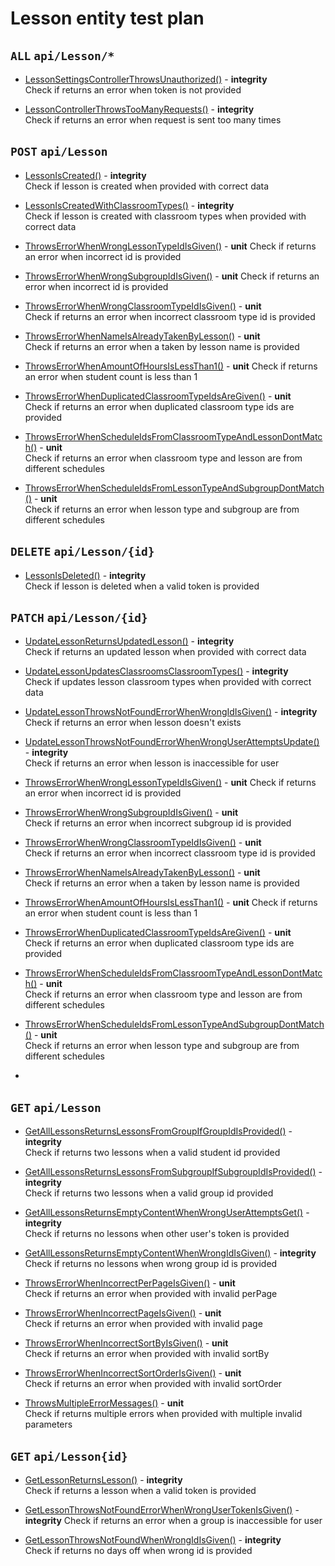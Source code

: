 # Lesson entity test plan

## `ALL` `api/Lesson/*`

- [LessonSettingsControllerThrowsUnauthorized()](../Entities/ELesson/LessonController.test.cs) - **integrity**  
  Check if returns an error when token is not provided

- [LessonControllerThrowsTooManyRequests()](../Entities/ELesson/LessonController.test.cs) - **integrity**  
  Check if returns an error when request is sent too many times


## `POST` `api/Lesson`

- [LessonIsCreated()](../Entities/ELesson/LessonController.test.cs) - **integrity**  
  Check if lesson is created when provided with correct data

- [LessonIsCreatedWithClassroomTypes()](../Entities/ELesson/LessonController.test.cs) - **integrity**  
  Check if lesson is created with classroom types when provided with correct data

- [ThrowsErrorWhenWrongLessonTypeIdIsGiven()](../Entities/ELesson/CreateLessonCommand.unit.cs) - **unit** 
  Check if returns an error when incorrect id is provided

- [ThrowsErrorWhenWrongSubgroupIdIsGiven()](../Entities/ELesson/CreateLessonCommand.unit.cs) - **unit** 
  Check if returns an error when incorrect id is provided

- [ThrowsErrorWhenWrongClassroomTypeIdIsGiven()](../Entities/ELesson/CreateLessonCommand.unit.cs) - **unit** 			
  Check if returns an error when incorrect classroom type id is provided

- [ThrowsErrorWhenNameIsAlreadyTakenByLesson()](../Entities/ELesson/CreateLessonCommand.unit.cs) - **unit**  
  Check if returns an error when a taken by lesson name is provided

- [ThrowsErrorWhenAmountOfHoursIsLessThan1()](../Entities/ELesson/Commands/CreateLessonCommand.unit.cs) - **unit** 
  Check if returns an error when student count is less than 1

- [ThrowsErrorWhenDuplicatedClassroomTypeIdsAreGiven()](../Entities/ELesson/CreateLessonCommand.unit.cs) - **unit** 			
  Check if returns an error when duplicated classroom type ids are provided

- [ThrowsErrorWhenScheduleIdsFromClassroomTypeAndLessonDontMatch()](../Entities/ELesson/CreateLessonCommand.unit.cs) - **unit** 			
  Check if returns an error when classroom type and lesson are from different schedules

- [ThrowsErrorWhenScheduleIdsFromLessonTypeAndSubgroupDontMatch()](../Entities/ELesson/CreateLessonCommand.unit.cs) - **unit** 			
  Check if returns an error when lesson type and subgroup are from different schedules


## `DELETE` `api/Lesson/{id}`

- [LessonIsDeleted()](../Entities/ELesson/LessonController.test.cs) - **integrity**  
  Check if lesson is deleted when a valid token is provided


## `PATCH` `api/Lesson/{id}`

- [UpdateLessonReturnsUpdatedLesson()](../Entities/ELesson/LessonController.test.cs) - **integrity**  
  Check if returns an updated lesson when provided with correct data

- [UpdateLessonUpdatesClassroomsClassroomTypes()](../Entities/EClassroom/ClassroomController.test.cs) - **integrity**  
  Check if updates lesson classroom types when provided with correct data

- [UpdateLessonThrowsNotFoundErrorWhenWrongIdIsGiven()](../Entities/ELesson/LessonController.test.cs) - **integrity**  
  Check if returns an error when lesson doesn't exists

- [UpdateLessonThrowsNotFoundErrorWhenWrongUserAttemptsUpdate()](../Entities/ELesson/LessonController.test.cs) - **integrity**  
  Check if returns an error when lesson is inaccessible for user

- [ThrowsErrorWhenWrongLessonTypeIdIsGiven()](../Entities/ELesson/UpdateLessonCommand.unit.cs) - **unit** 
  Check if returns an error when incorrect id is provided

- [ThrowsErrorWhenWrongSubgroupIdIsGiven()](../Entities/ELesson/UpdateLessonCommand.unit.cs) - **unit** 			
  Check if returns an error when incorrect subgroup  id is provided

- [ThrowsErrorWhenWrongClassroomTypeIdIsGiven()](../Entities/ELesson/UpdateLessonCommand.unit.cs) - **unit** 			
  Check if returns an error when incorrect classroom type id is provided

- [ThrowsErrorWhenNameIsAlreadyTakenByLesson()](../Entities/ELesson/Commands/UpdateLessonCommand.unit.cs) - **unit**  
  Check if returns an error when a taken by lesson name is provided

- [ThrowsErrorWhenAmountOfHoursIsLessThan1()](../Entities/ELesson/Commands/UpdateLessonCommand.unit.cs) - **unit** 
  Check if returns an error when student count is less than 1

- [ThrowsErrorWhenDuplicatedClassroomTypeIdsAreGiven()](../Entities/ELesson/UpdateLessonCommand.unit.cs) - **unit** 			
  Check if returns an error when duplicated classroom type ids are provided

- [ThrowsErrorWhenScheduleIdsFromClassroomTypeAndLessonDontMatch()](../Entities/ELesson/UpdateLessonCommand.unit.cs) - **unit** 			
  Check if returns an error when classroom type and lesson are from different schedules

- [ThrowsErrorWhenScheduleIdsFromLessonTypeAndSubgroupDontMatch()](../Entities/ELesson/UpdateLessonCommand.unit.cs) - **unit** 			
  Check if returns an error when lesson type and subgroup are from different schedules

- 
## `GET` `api/Lesson`

- [GetAllLessonsReturnsLessonsFromGroupIfGroupIdIsProvided()](../Entities/ELesson/LessonController.test.cs) - **integrity**  
  Check if returns two lessons when a valid student id provided

- [GetAllLessonsReturnsLessonsFromSubgroupIfSubgroupIdIsProvided()](../Entities/ELesson/LessonController.test.cs) - **integrity**  
  Check if returns two lessons when a valid group id provided

- [GetAllLessonsReturnsEmptyContentWhenWrongUserAttemptsGet()](../Entities/ELesson/LessonController.test.cs) - **integrity**  
  Check if returns no lessons when other user's token is provided

- [GetAllLessonsReturnsEmptyContentWhenWrongIdIsGiven()](../Entities/ELesson/LessonController.test.cs) - **integrity**  
  Check if returns no lessons when wrong group id is provided

- [ThrowsErrorWhenIncorrectPerPageIsGiven()](../Entities/ELesson/Queries/GetAllLesson.unit.cs) - **unit**  
  Check if returns an error when provided with invalid perPage

- [ThrowsErrorWhenIncorrectPageIsGiven()](../Entities/ELesson/Queries/GetAllLesson.unit.cs) - **unit**  
  Check if returns an error when provided with invalid page

- [ThrowsErrorWhenIncorrectSortByIsGiven()](../Entities/ELesson/Queries/GetAllLesson.unit.cs) - **unit**  
  Check if returns an error when provided with invalid sortBy

- [ThrowsErrorWhenIncorrectSortOrderIsGiven()](../Entities/ELesson/Queries/GetAllLesson.unit.cs) - **unit**  
  Check if returns an error when provided with invalid sortOrder

- [ThrowsMultipleErrorMessages()](../Entities/ELesson/Queries/GetAllLesson.unit.cs) - **unit**  
  Check if returns multiple errors when provided with multiple invalid parameters


## `GET` `api/Lesson{id}`

- [GetLessonReturnsLesson()](../Entities/ELesson/LessonController.test.cs) - **integrity**  
  Check if returns a lesson when a valid token is provided

- [GetLessonThrowsNotFoundErrorWhenWrongUserTokenIsGiven()](../Entities/ELesson/LessonController.test.cs) - **integrity** 
  Check if returns an error when a group is inaccessible for user

- [GetLessonThrowsNotFoundWhenWrongIdIsGiven()](../Entities/ELesson/LessonController.test.cs) - **integrity**  
  Check if returns no days off when wrong id is provided


